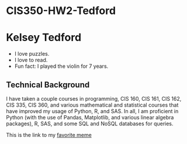 # CIS350-HW2-Tedford

# Kelsey Tedford
* I love puzzles.
* I love to read.
* Fun fact: I played the violin for 7 years.

## Technical Background

I have taken a couple courses in programming, CIS 160, CIS 161, CIS 162, CIS 335, CIS 360, and various mathematical and statistical courses that have improved my usage of Python, R, and SAS. In all, I am proficient in Python (with the use of Pandas, Matplotlib, and various linear algebra packages), R, SAS, and some SQL and NoSQL databases for queries.

This is the link to my [favorite meme](https://www.instagram.com/p/CwxNlozI2mt/?hl=en)
